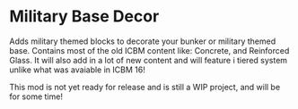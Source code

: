 Military Base Decor
=================

Adds military themed blocks to decorate your bunker or military themed base. 
Contains most of the old ICBM content like: Concrete, and Reinforced Glass. It will also add in a lot of new content and will
feature i tiered system unlike what was avaiable in ICBM 16!

This mod is not yet ready for release and is still a WIP project, and will be for some time!
